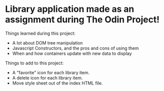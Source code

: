 <h1>Library application made as an assignment during The Odin Project!</h1>

Things learned during this project:
<ul>
  <li>
    A lot about DOM tree manipulation
    </li>
  <li>
    Javascript Constructors, and the pros and cons of using them
    </li>
  <li>
    When and how containers update with new data to display
      </li>
</li>
</ul>

Things to add to this project:
<ul>
  <li>
    A "favorite" icon for each library item.
  </li>
  <li>
    A delete icon for each library item.
  </li>
  <li>
    Move style sheet out of the index HTML file.
  </li>
</ul>
